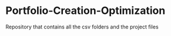 # Portfolio-Creation-Optimization
Repository that contains all the csv folders and the project files
